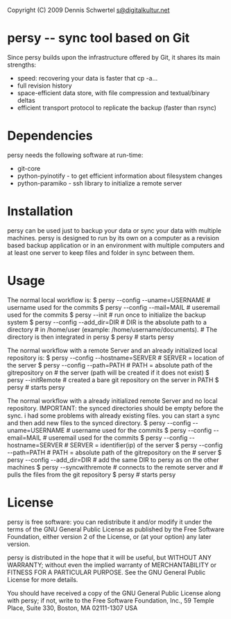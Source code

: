 Copyright (C) 2009 Dennis Schwertel <s@digitalkultur.net>

persy -- sync tool based on Git
=================================
Since persy builds upon the infrastructure offered by Git, it shares its main
strengths:
* speed: recovering your data is faster that cp -a...
* full revision history
* space-efficient data store, with file compression and textual/binary deltas
* efficient transport protocol to replicate the backup (faster than rsync)

Dependencies
============
persy needs the following software at run-time:

*    git-core
*    python-pyinotify - to get efficient information about filesystem changes
*    python-paramiko - ssh library to initialize a remote server

Installation
============
persy can be used just to backup your data or sync your data with multiple 
machines. persy is designed to run by its own on a computer as a revision based
backup application or in an environment with multiple computers and at least 
one server to keep files and folder in sync between them. 


Usage
=====
The normal local workflow is:
 $ persy --config --uname=USERNAME      # username used for the commits
 $ persy --config --mail=MAIL           # useremail used for the commits
 $ persy --init                         # run once to initialize the backup system
 $ persy --config --add_dir=DIR         # DIR is the absolute path to a directory 
                                        # in /home/user (example: /home/username/documents).
                                        # The directory is then integrated in persy
 $ persy                                # starts persy


The normal workflow with a remote Server and an already initialized local repository is:
 $ persy --config --hostname=SERVER     # SERVER = location of the server
 $ persy --config --path=PATH           # PATH = absolute path of the gitrepository on 
                                        # the server (path will be created if it does not exist)
 $ persy --initRemote                   # created a bare git repository on the server in PATH
 $ persy                                # starts persy 


The normal workflow with a already initialized remote Server and no local repository. 
IMPORTANT: the synced directories should be empty before the sync. i had some problems 
with already existing files. you can start a sync and then add new files to the synced directory.
 $ persy --config --uname=USERNAME      # username used for the commits
 $ persy --config --email=MAIL          # useremail used for the commits
 $ persy --config --hostname=SERVER     # SERVER = identifier(ip) of the server
 $ persy --config --path=PATH           # PATH = absolute path of the gitrepository on the 
                                        # server
 $ persy --config --add_dir=DIR         # add the same DIR to persy as on the other machines
 $ persy --syncwithremote               # connects to the remote server and 
                                        # pulls the files from the git repository
 $ persy                                # starts persy

License
=======
persy is free software: you can redistribute it and/or modify it
under the terms of the GNU General Public License as published by the Free
Software Foundation, either version 2 of the License, or (at your option) any
later version.

persy is distributed in the hope that it will be useful,
but WITHOUT ANY WARRANTY; without even the implied warranty of
MERCHANTABILITY or FITNESS FOR A PARTICULAR PURPOSE.  See the GNU
General Public License for more details.

You should have received a copy of the GNU General Public License
along with persy; if not, write to the Free Software
Foundation, Inc., 59 Temple Place, Suite 330, Boston, MA  02111-1307  USA

